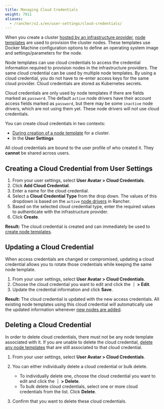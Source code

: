 ```yaml
---
title: Managing Cloud Credentials
weight: 7011
aliases:
  - /rancher/v2.x/en/user-settings/cloud-credentials/
---
```


When you create a cluster [hosted by an infrastructure provider](../../pages-for-subheaders/use-new-nodes-in-an-infra-provider.md), [node templates](../../pages-for-subheaders/use-new-nodes-in-an-infra-provider.md#node-templates) are used to provision the cluster nodes. These templates use Docker Machine configuration options to define an operating system image and settings/parameters for the node.

Node templates can use cloud credentials to access the credential information required to provision nodes in the infrastructure providers. The same cloud credential can be used by multiple node templates. By using a cloud credential, you do not have to re-enter access keys for the same cloud provider. Cloud credentials are stored as Kubernetes secrets.

Cloud credentials are only used by node templates if there are fields marked as `password`. The default `active` node drivers have their account access fields marked as `password`, but there may be some `inactive` node drivers, which are not using them yet. These node drivers will not use cloud credentials.

You can create cloud credentials in two contexts:

- [During creation of a node template](../../pages-for-subheaders/use-new-nodes-in-an-infra-provider.md#node-templates) for a cluster.
- In the **User Settings**

All cloud credentials are bound to the user profile of who created it. They **cannot** be shared across users.

## Creating a Cloud Credential from User Settings

1. From your user settings, select **User Avatar > Cloud Credentials**.
1. Click **Add Cloud Credential**.
1. Enter a name for the cloud credential.
1. Select a **Cloud Credential Type** from the drop down. The values of this dropdown is based on the `active` [node drivers](../../how-to-guides/advanced-user-guides/authentication-permissions-and-global-configuration/about-provisioning-drivers/manage-node-drivers.md) in Rancher.
1. Based on the selected cloud credential type, enter the required values to authenticate with the infrastructure provider.
1. Click **Create**.

**Result:** The cloud credential is created and can immediately be used to [create node templates](../../pages-for-subheaders/use-new-nodes-in-an-infra-provider.md#node-templates).

## Updating a Cloud Credential

When access credentials are changed or compromised, updating a cloud credential allows you to rotate those credentials while keeping the same node template.  

1. From your user settings, select **User Avatar > Cloud Credentials**.
1. Choose the cloud credential you want to edit and click the **&#8942; > Edit**.
1. Update the credential information and click **Save**.

**Result:** The cloud credential is updated with the new access credentials. All existing node templates using this cloud credential will automatically use the updated information whenever [new nodes are added](../../pages-for-subheaders/use-new-nodes-in-an-infra-provider.md).

## Deleting a Cloud Credential

In order to delete cloud credentials, there must not be any node template associated with it. If you are unable to delete the cloud credential, [delete any node templates](manage-node-templates.md#deleting-a-node-template) that are still associated to that cloud credential.

1. From your user settings, select **User Avatar > Cloud Credentials**.
1. You can either individually delete a cloud credential or bulk delete.

	- To individually delete one, choose the cloud credential you want to edit and click the **&#8942; > Delete**.
	- To bulk delete cloud credentials, select one or more cloud credentials from the list. Click **Delete**.
1. Confirm that you want to delete these cloud credentials.
